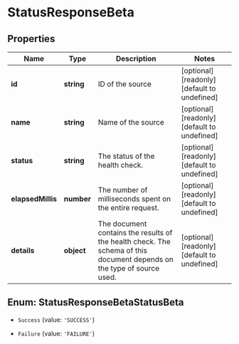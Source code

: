 # StatusResponseBeta

## Properties

Name | Type | Description | Notes
------------ | ------------- | ------------- | -------------
**id** | **string** | ID of the source | [optional] [readonly] [default to undefined]
**name** | **string** | Name of the source | [optional] [readonly] [default to undefined]
**status** | **string** | The status of the health check. | [optional] [readonly] [default to undefined]
**elapsedMillis** | **number** | The number of milliseconds spent on the entire request. | [optional] [readonly] [default to undefined]
**details** | **object** | The document contains the results of the health check. The schema of this document depends on the type of source used.  | [optional] [readonly] [default to undefined]



## Enum: StatusResponseBetaStatusBeta


* `Success` (value: `'SUCCESS'`)

* `Failure` (value: `'FAILURE'`)



